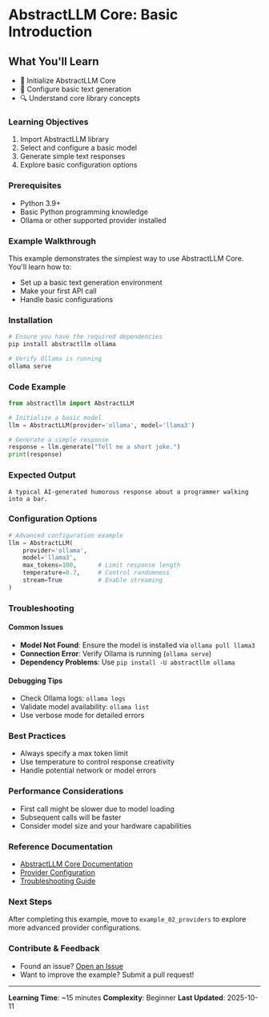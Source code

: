 # AbstractLLM Core: Basic Introduction

## What You'll Learn

- 🌟 Initialize AbstractLLM Core
- 📝 Configure basic text generation
- 🔍 Understand core library concepts

### Learning Objectives

1. Import AbstractLLM library
2. Select and configure a basic model
3. Generate simple text responses
4. Explore basic configuration options

### Prerequisites

- Python 3.9+
- Basic Python programming knowledge
- Ollama or other supported provider installed

### Example Walkthrough

This example demonstrates the simplest way to use AbstractLLM Core. You'll learn how to:
- Set up a basic text generation environment
- Make your first API call
- Handle basic configurations

### Installation

```bash
# Ensure you have the required dependencies
pip install abstractllm ollama

# Verify Ollama is running
ollama serve
```

### Code Example

```python
from abstractllm import AbstractLLM

# Initialize a basic model
llm = AbstractLLM(provider='ollama', model='llama3')

# Generate a simple response
response = llm.generate("Tell me a short joke.")
print(response)
```

### Expected Output

```
A typical AI-generated humorous response about a programmer walking into a bar.
```

### Configuration Options

```python
# Advanced configuration example
llm = AbstractLLM(
    provider='ollama',
    model='llama3',
    max_tokens=100,      # Limit response length
    temperature=0.7,     # Control randomness
    stream=True          # Enable streaming
)
```

### Troubleshooting

#### Common Issues
- **Model Not Found**: Ensure the model is installed via `ollama pull llama3`
- **Connection Error**: Verify Ollama is running (`ollama serve`)
- **Dependency Problems**: Use `pip install -U abstractllm ollama`

#### Debugging Tips
- Check Ollama logs: `ollama logs`
- Validate model availability: `ollama list`
- Use verbose mode for detailed errors

### Best Practices

- Always specify a max token limit
- Use temperature to control response creativity
- Handle potential network or model errors

### Performance Considerations

- First call might be slower due to model loading
- Subsequent calls will be faster
- Consider model size and your hardware capabilities

### Reference Documentation

- [AbstractLLM Core Documentation](/docs/getting-started.md)
- [Provider Configuration](/docs/prerequisites.md)
- [Troubleshooting Guide](/docs/troubleshooting.md)

### Next Steps

After completing this example, move to `example_02_providers` to explore more advanced provider configurations.

### Contribute & Feedback

- Found an issue? [Open an Issue](https://github.com/your-org/abstractllm_core/issues)
- Want to improve the example? Submit a pull request!

---

**Learning Time**: ~15 minutes
**Complexity**: Beginner
**Last Updated**: 2025-10-11